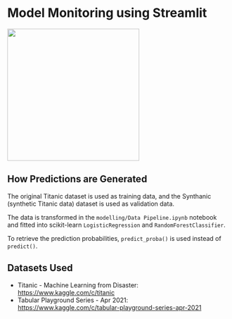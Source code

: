 # Model Monitoring using Streamlit

<img src="https://streamlit.io/images/brand/streamlit-logo-primary-colormark-darktext.png" width="300" />

## How Predictions are Generated

The original Titanic dataset is used as training data, and the Synthanic (synthetic Titanic data) dataset is used as validation data.

The data is transformed in the `modelling/Data Pipeline.ipynb` notebook and fitted into scikit-learn `LogisticRegression` and `RandomForestClassifier`.

To retrieve the prediction probabilities, `predict_proba()` is used instead of `predict()`.

## Datasets Used

- Titanic - Machine Learning from Disaster: https://www.kaggle.com/c/titanic
- Tabular Playground Series - Apr 2021: https://www.kaggle.com/c/tabular-playground-series-apr-2021